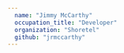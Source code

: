 ```yaml
---
  name: "Jimmy McCarthy"
  occupation_title: "Developer"
  organization: "Shoretel"
  github: "jrmccarthy"
---
```

